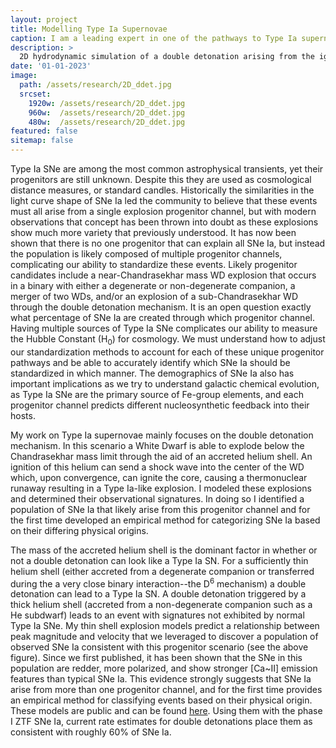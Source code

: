```yaml
---
layout: project
title: Modelling Type Ia Supernovae
caption: I am a leading expert in one of the pathways to Type Ia supernovae – the double detonation mechanism. In this scenario a White Dwarf is able to explode below the Chandrasekhar mass limit through the aid of an accreted helium shell. An ignition of this helium can send a shock wave into the center of the WD which, upon convergence, can ignite the core, causing a thermonuclear runaway resulting in a Type Ia-like explosion. 
description: >
  2D hydrodynamic simulation of a double detonation arising from the ignition of a thick helium shell [Polin 2020](https://ui.adsabs.harvard.edu/abs/2020PhDT........22P/abstract).
date: '01-01-2023'
image: 
  path: /assets/research/2D_ddet.jpg
  srcset: 
    1920w: /assets/research/2D_ddet.jpg
    960w:  /assets/research/2D_ddet.jpg
    480w:  /assets/research/2D_ddet.jpg
featured: false
sitemap: false
---
```

Type Ia SNe are among the most common astrophysical transients, yet their progenitors are still unknown. Despite this they are used as cosmological distance measures, or standard candles. Historically the similarities in the light curve shape of SNe Ia led the community to believe that these events must all arise from a single explosion progenitor channel, but with modern observations that concept has been thrown into doubt as these explosions show much more variety that previously understood. It has now been shown that there is no one progenitor that can explain all SNe Ia, but instead the population is likely composed of multiple progenitor channels, complicating our ability to standardize these events. Likely progenitor candidates include a near-Chandrasekhar mass WD explosion that occurs in a binary with either a degenerate or non-degenerate companion, a merger of two WDs, and/or an explosion of a sub-Chandrasekhar WD through the double detonation mechanism. It is an open question exactly what percentage of SNe Ia are created through which progenitor channel. Having multiple sources of Type Ia SNe complicates our ability to measure the Hubble Constant (H<sub>0</sub>) for cosmology. We must understand how to adjust our standardization methods to account for each of these unique progenitor pathways and be able to accurately identify which SNe Ia should be standardized in which manner. The demographics of SNe Ia also has important implications as we try to understand galactic chemical evolution, as Type Ia SNe are the primary source of Fe-group elements, and each progenitor channel predicts different nucleosynthetic feedback into their hosts.

My work on Type Ia supernovae mainly focuses on the double detonation mechanism. In this scenario a White Dwarf is able to explode below the Chandrasekhar mass limit through the aid of an accreted helium shell. An ignition of this helium can send a shock wave into the center of the WD which, upon convergence, can ignite the core, causing a thermonuclear runaway resulting in a Type Ia-like explosion. I modeled these explosions and determined their observational signatures. In doing so I identified a population of SNe Ia that likely arise from this progenitor channel and for the first time developed an empirical method for categorizing SNe Ia based on their differing physical origins.

The mass of the accreted helium shell is the dominant factor in whether or not a double detonation can look like a Type Ia SN. For a sufficiently thin helium shell (either accreted from a degenerate companion or transferred during the a very close binary interaction--the D<sup>6</sup> mechanism) a double detonation can lead to a Type Ia SN. A double detonation triggered by a thick helium shell (accreted from a non-degenerate companion such as a He subdwarf) leads to an event with signatures not exhibited by normal Type Ia SNe. My thin shell explosion models predict a relationship between peak magnitude and velocity that we leveraged to discover a population of observed SNe Ia consistent with this progenitor scenario (see the above figure). Since we first published, it has been shown that the SNe in this population are redder, more polarized, and show stronger [Ca~II] emission features than typical SNe Ia. This evidence strongly suggests that SNe Ia arise from more than one progenitor channel, and for the first time provides an empirical method for classifying events based on their physical origin. These models are public and can be found [here](https://github.com/aepolin/DoubleDetonationModels). Using them with the phase I ZTF SNe Ia, current rate estimates for double detonations place them as consistent with roughly 60% of SNe Ia.  

